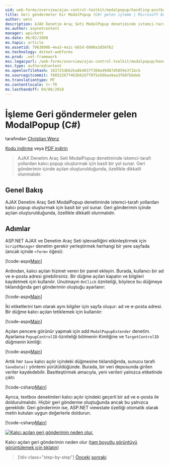```yaml
---
uid: web-forms/overview/ajax-control-toolkit/modalpopup/handling-postbacks-from-a-modalpopup-cs
title: Geri göndermeler bir ModalPopup (C#) gelen işleme | Microsoft Docs
author: wenz
description: AJAX Denetim Araç Seti ModalPopup denetiminde istemci-tarafı yollardan kalıcı popup oluşturmak için basit bir yol sunar. Özellikle dikkatli bir pos olduğunda gerçekleştirilecek gerekir...
ms.author: aspnetcontent
manager: wpickett
ms.date: 06/02/2008
ms.topic: article
ms.assetid: 7963890b-4ea3-4a1c-b65d-6098a3d56f62
ms.technology: dotnet-webforms
ms.prod: .net-framework
msc.legacyurl: /web-forms/overview/ajax-control-toolkit/modalpopup/handling-postbacks-from-a-modalpopup-cs
msc.type: authoredcontent
ms.openlocfilehash: 183725db62ba8b4037f368ed9d87d5059e3f1bcb
ms.sourcegitcommit: f8852267f463b62d7f975e56bea9aa3f68fbbdeb
ms.translationtype: MT
ms.contentlocale: tr-TR
ms.lasthandoff: 04/06/2018
---
```

<a name="handling-postbacks-from-a-modalpopup-c"></a>İşleme Geri göndermeler gelen ModalPopup (C#)
====================
tarafından [Christian Wenz](https://github.com/wenz)

[Kodu indirme](http://download.microsoft.com/download/2/4/0/24052038-f942-4336-905b-b60ae56f0dd5/ModalPopup3.cs.zip) veya [PDF indirin](http://download.microsoft.com/download/b/6/a/b6ae89ee-df69-4c87-9bfb-ad1eb2b23373/modalpopup3CS.pdf)

> AJAX Denetim Araç Seti ModalPopup denetiminde istemci-tarafı yollardan kalıcı popup oluşturmak için basit bir yol sunar. Geri gönderimin içinde açılan oluşturulduğunda, özellikle dikkatli olunmalıdır.


## <a name="overview"></a>Genel Bakış

AJAX Denetim Araç Seti ModalPopup denetiminde istemci-tarafı yollardan kalıcı popup oluşturmak için basit bir yol sunar. Geri gönderimin içinde açılan oluşturulduğunda, özellikle dikkatli olunmalıdır.

## <a name="steps"></a>Adımlar

ASP.NET AJAX ve Denetim Araç Seti işlevselliğini etkinleştirmek için `ScriptManager` denetim gerekir yerleştirmek herhangi bir yere sayfada (ancak içinde `<form>` öğesi):

[!code-aspx[Main](handling-postbacks-from-a-modalpopup-cs/samples/sample1.aspx)]

Ardından, kalıcı açılan hizmet veren bir panel ekleyin. Burada, kullanıcı bir ad ve e-posta adresi girebilirsiniz. Bir düğme açılan kapatın ve bilgileri kaydetmek için kullanılır. Unutmayın `OnClick` özniteliği, böylece bu düğmeye tıklandığında geri gönderimin oluştuğu ayarlanır:

[!code-aspx[Main](handling-postbacks-from-a-modalpopup-cs/samples/sample2.aspx)]

İki etiketlerini tam olarak aynı bilgiler için sayfa oluşur: ad ve e-posta adresi. Bir düğme kalıcı açılan tetiklemek için kullanılır:

[!code-aspx[Main](handling-postbacks-from-a-modalpopup-cs/samples/sample3.aspx)]

Açılan pencere görünür yapmak için add `ModalPopupExtender` denetim. Ayarlama `PopupControlID` özniteliği bölmenin Kimliğine ve `TargetControlID` düğmenin kimliği:

[!code-aspx[Main](handling-postbacks-from-a-modalpopup-cs/samples/sample4.aspx)]

Artık her `Save` kalıcı açılır içindeki düğmesine tıklandığında, sunucu tarafı `SaveData()` yöntemi yürütüldüğünde. Burada, bir veri deposunda girilen veriler kaydedebilir. Basitleştirmek amacıyla, yeni verileri yalnızca etiketinde çıktı:

[!code-csharp[Main](handling-postbacks-from-a-modalpopup-cs/samples/sample5.cs)]

Ayrıca, textbox denetimleri kalıcı açılır içindeki geçerli bir ad ve e-posta ile doldurulmalıdır. Hiçbir geri gönderme oluştuğunda ancak bu yalnızca gereklidir. Geri gönderimin ise, ASP.NET viewstate özelliği otomatik olarak metin kutuları uygun değerlerle doldurun.

[!code-csharp[Main](handling-postbacks-from-a-modalpopup-cs/samples/sample6.cs)]


[![Kalıcı açılan geri gönderimin neden olur.](handling-postbacks-from-a-modalpopup-cs/_static/image2.png)](handling-postbacks-from-a-modalpopup-cs/_static/image1.png)

Kalıcı açılan geri gönderimin neden olur ([tam boyutlu görüntüyü görüntülemek için tıklatın](handling-postbacks-from-a-modalpopup-cs/_static/image3.png))

> [!div class="step-by-step"]
> [Önceki](using-modalpopup-with-a-repeater-control-cs.md)
> [sonraki](positioning-a-modalpopup-cs.md)
